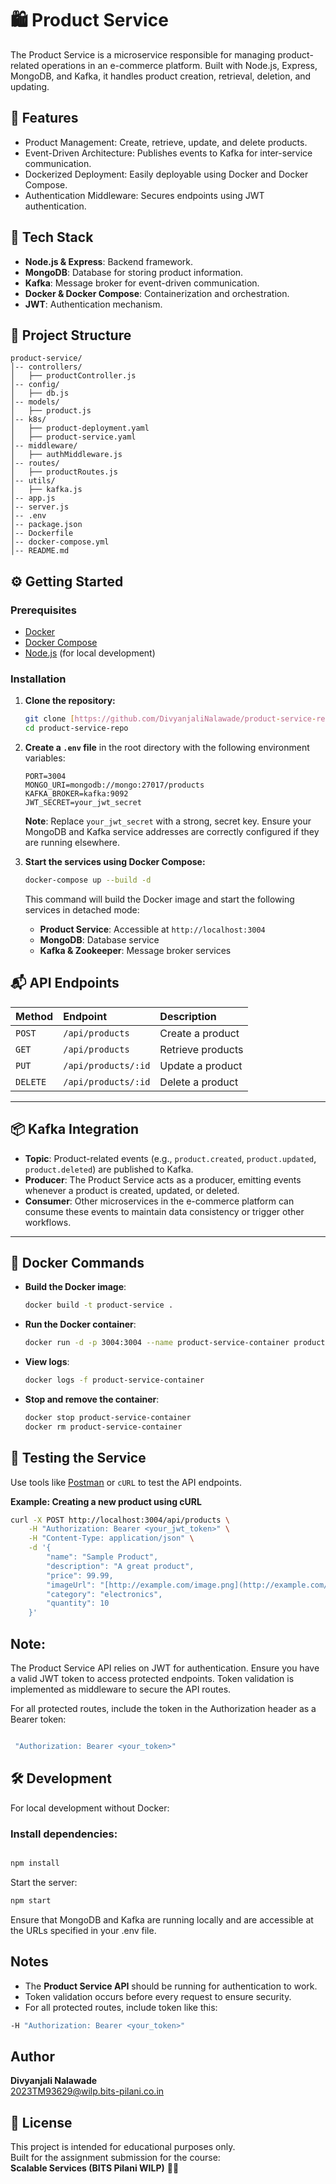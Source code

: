 # 🛍️ Product Service

The Product Service is a microservice responsible for managing product-related operations in an e-commerce platform. Built with Node.js, Express, MongoDB, and Kafka, it handles product creation, retrieval, deletion, and updating.

## 🚀 Features

-   Product Management: Create, retrieve, update, and delete products.
-   Event-Driven Architecture: Publishes events to Kafka for inter-service communication.
-   Dockerized Deployment: Easily deployable using Docker and Docker Compose.
-   Authentication Middleware: Secures endpoints using JWT authentication.

## 🧱 Tech Stack

-   **Node.js & Express**: Backend framework.
-   **MongoDB**: Database for storing product information.
-   **Kafka**: Message broker for event-driven communication.
-   **Docker & Docker Compose**: Containerization and orchestration.
-   **JWT**: Authentication mechanism.

## 📁 Project Structure

```
product-service/
│-- controllers/
│   ├── productController.js
│-- config/
│   ├── db.js
│-- models/
│   ├── product.js
│-- k8s/
│   ├── product-deployment.yaml
│   ├── product-service.yaml
│-- middleware/
│   ├── authMiddleware.js
│-- routes/
│   ├── productRoutes.js
│-- utils/
│   ├── kafka.js
│-- app.js
│-- server.js
│-- .env
│-- package.json
│-- Dockerfile
│-- docker-compose.yml
│-- README.md
```

## ⚙️ Getting Started

### Prerequisites

-   [Docker](https://www.docker.com/)
-   [Docker Compose](https://docs.docker.com/compose/)
-   [Node.js](https://nodejs.org/) (for local development)

### Installation

1.  **Clone the repository:**
    ```bash
    git clone [https://github.com/DivyanjaliNalawade/product-service-repo.git](https://github.com/DivyanjaliNalawade/product-service-repo.git)
    cd product-service-repo
    ```

2.  **Create a `.env` file** in the root directory with the following environment variables:
    ```env
    PORT=3004
    MONGO_URI=mongodb://mongo:27017/products
    KAFKA_BROKER=kafka:9092
    JWT_SECRET=your_jwt_secret
    ```
    **Note**: Replace `your_jwt_secret` with a strong, secret key. Ensure your MongoDB and Kafka service addresses are correctly configured if they are running elsewhere.

3.  **Start the services using Docker Compose:**
    ```bash
    docker-compose up --build -d
    ```
    This command will build the Docker image and start the following services in detached mode:
    -   **Product Service**: Accessible at `http://localhost:3004`
    -   **MongoDB**: Database service
    -   **Kafka & Zookeeper**: Message broker services

## 📬 API Endpoints

| Method | Endpoint           | Description           |
| :----- | :----------------- | :-------------------- |
| `POST` | `/api/products`    | Create a product      |
| `GET`  | `/api/products`    | Retrieve products     |
| `PUT`  | `/api/products/:id` | Update a product      |
| `DELETE`| `/api/products/:id` | Delete a product      |

---

## 📦 Kafka Integration

-   **Topic**: Product-related events (e.g., `product.created`, `product.updated`, `product.deleted`) are published to Kafka.
-   **Producer**: The Product Service acts as a producer, emitting events whenever a product is created, updated, or deleted.
-   **Consumer**: Other microservices in the e-commerce platform can consume these events to maintain data consistency or trigger other workflows.

---

## 🐳 Docker Commands

-   **Build the Docker image**:
    ```bash
    docker build -t product-service .
    ```
-   **Run the Docker container**:
    ```bash
    docker run -d -p 3004:3004 --name product-service-container product-service
    ```
-   **View logs**:
    ```bash
    docker logs -f product-service-container
    ```
-   **Stop and remove the container**:
    ```bash
    docker stop product-service-container
    docker rm product-service-container
    ```

## 🧪 Testing the Service

Use tools like [Postman](https://www.postman.com/) or `cURL` to test the API endpoints.

**Example: Creating a new product using cURL**

```bash
curl -X POST http://localhost:3004/api/products \
    -H "Authorization: Bearer <your_jwt_token>" \
    -H "Content-Type: application/json" \
    -d '{
        "name": "Sample Product",
        "description": "A great product",
        "price": 99.99,
        "imageUrl": "[http://example.com/image.png](http://example.com/image.png)",
        "category": "electronics",
        "quantity": 10
    }'
```
## Note:

The Product Service API relies on JWT for authentication. Ensure you have a valid JWT token to access protected endpoints.
Token validation is implemented as middleware to secure the API routes.

For all protected routes, include the token in the Authorization header as a Bearer token:
```bash

 "Authorization: Bearer <your_token>"
```

## 🛠️ Development
For local development without Docker:

### Install dependencies:

```bash

npm install
```
Start the server:

```bash
npm start
```
Ensure that MongoDB and Kafka are running locally and are accessible at the URLs specified in your .env file.

## Notes

- The **Product Service API** should be running for authentication to work.
- Token validation occurs before every request to ensure security.
- For all protected routes, include token like this:

```bash
-H "Authorization: Bearer <your_token>"
```

##  Author

**Divyanjali Nalawade**  
2023TM93629@wilp.bits-pilani.co.in <br />


## 📝 License

This project is intended for educational purposes only.<br/>
Built for the assignment submission for the course:<br/>
**Scalable Services (BITS Pilani WILP)** 👨‍🏫
